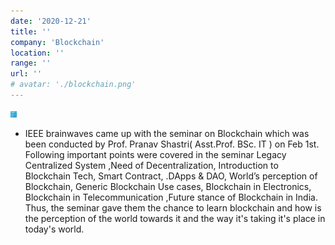```yaml
---
date: '2020-12-21'
title: ''
company: 'Blockchain'
location: ''
range: ''
url: ''
# avatar: './blockchain.png'
---
```


<img src="blockchain.png" height="10px" width="10px"><br>

- IEEE brainwaves came up with the seminar on Blockchain which was been conducted by Prof. Pranav Shastri( Asst.Prof. BSc. IT ) on Feb 1st. Following important points were covered in the seminar Legacy Centralized System ,Need of Decentralization, Introduction to Blockchain Tech, Smart Contract, .DApps & DAO, World’s perception of Blockchain, Generic Blockchain Use cases, Blockchain in Electronics, Blockchain in Telecommunication ,Future stance of Blockchain in India. Thus, the seminar gave them the chance to learn blockchain and how is the perception of the world towards it and the way it's taking it's place in today's world.
